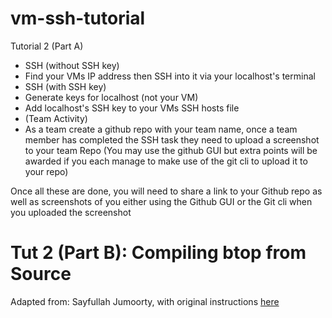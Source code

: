 # vm-ssh-tutorial
Tutorial 2 (Part A)
- SSH (without SSH key)
- Find your VMs IP address then SSH into it via your localhost's terminal
- SSH (with SSH key)
- Generate keys for localhost (not your VM)
- Add localhost's SSH key to your VMs SSH hosts file
- (Team Activity)
- As a team create a github repo with your team name, once a team member has completed the SSH task they need to upload a screenshot to your team Repo (You may use the github GUI but extra points will be awarded if you each manage to make use of the git cli to upload it to your repo)

Once all these are done, you will need to share a link to your Github repo as well as screenshots of you either using the Github GUI or the Git cli when you uploaded the screenshot

# Tut 2 (Part B): Compiling btop from Source
Adapted from: Sayfullah Jumoorty, with original instructions [here](https://github.com/aristocratos/btop#compilation-linux)
